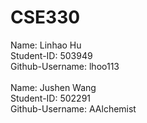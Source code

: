 # CSE330
<!-- REPLACE-THIS-TEXT-WITH-YOUR-NAME-STUDENT-ID-AND-GITHUB-USERNAME

REPLACE-THIS-TEXT-WITH-YOUR-PARTNERS-NAME-STUDENT-ID-AND-GITHUB-USERNAME -->

Name: Linhao Hu<br>
Student-ID: 503949<br>
Github-Username: lhoo113<br>
<br>
Name: Jushen Wang<br>
Student-ID: 502291<br>
Github-Username: AAlchemist<br>
<br>
